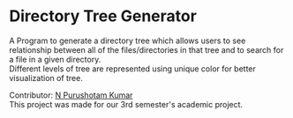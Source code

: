 # Directory Tree Generator
A Program to generate a directory tree which allows users to see relationship between all of the files/directories in that tree and to search for a file in a given directory.                                                   
Different levels of tree are represented using unique color for better visualization of tree.    

Contributor: [N Purushotam Kumar](https://github.com/n-purushotam)                                                                                                                 
This project was made for our 3rd semester's academic project.
